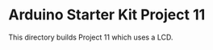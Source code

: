 Arduino Starter Kit Project 11
==============================

This directory builds Project 11 which uses a LCD.

